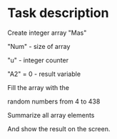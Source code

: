 # Task description

Create integer array "Mas"  

"Num" - size of array  

"u" - integer counter  

"A2" = 0 - result variable  

Fill the array with the  

random numbers from 4 to 438  

Summarize all array elements  

And show the result on the screen.